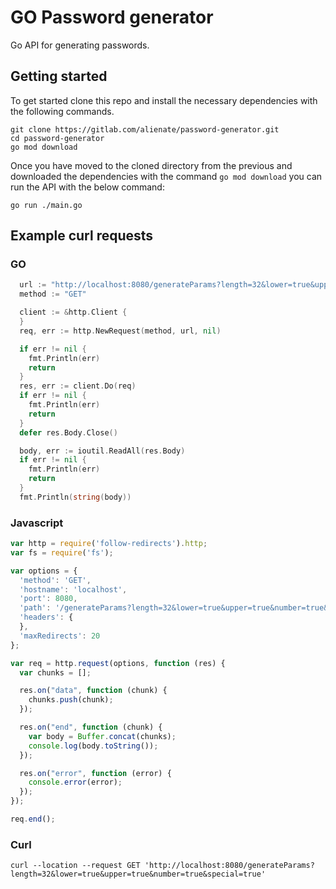 # GO Password generator

Go API for generating passwords.

## Getting started

To get started clone this repo and install the necessary dependencies with the following commands.

```
git clone https://gitlab.com/alienate/password-generator.git
cd password-generator
go mod download
```
Once you have moved to the cloned directory from the previous and downloaded the dependencies with the command `go mod download` you can run the API with the below command:
```
go run ./main.go
```

## Example curl requests

### GO
```go
  url := "http://localhost:8080/generateParams?length=32&lower=true&upper=true&number=true&special=true"
  method := "GET"

  client := &http.Client {
  }
  req, err := http.NewRequest(method, url, nil)

  if err != nil {
    fmt.Println(err)
    return
  }
  res, err := client.Do(req)
  if err != nil {
    fmt.Println(err)
    return
  }
  defer res.Body.Close()

  body, err := ioutil.ReadAll(res.Body)
  if err != nil {
    fmt.Println(err)
    return
  }
  fmt.Println(string(body))
```
### Javascript
```javascript
var http = require('follow-redirects').http;
var fs = require('fs');

var options = {
  'method': 'GET',
  'hostname': 'localhost',
  'port': 8080,
  'path': '/generateParams?length=32&lower=true&upper=true&number=true&special=true',
  'headers': {
  },
  'maxRedirects': 20
};

var req = http.request(options, function (res) {
  var chunks = [];

  res.on("data", function (chunk) {
    chunks.push(chunk);
  });

  res.on("end", function (chunk) {
    var body = Buffer.concat(chunks);
    console.log(body.toString());
  });

  res.on("error", function (error) {
    console.error(error);
  });
});

req.end();
```
### Curl
```curl
curl --location --request GET 'http://localhost:8080/generateParams?length=32&lower=true&upper=true&number=true&special=true'
```